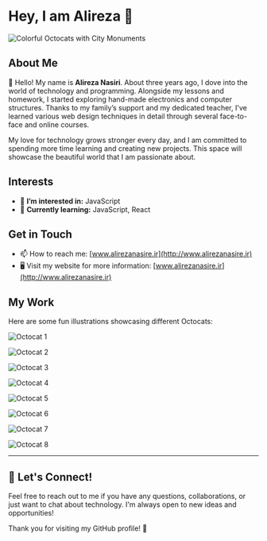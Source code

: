 # Hey, I am Alireza 👋  

![Colorful Octocats with City Monuments](https://github-production-user-asset-6210df.s3.amazonaws.com/8146111/273214339-e4164d68-259b-4a68-a98c-dea8392091cf.gif?X-Amz-Algorithm=AWS4-HMAC-SHA256&X-Amz-Credential=AKIAVCODYLSA53PQK4ZA%2F20240823%2Fus-east-1%2Fs3%2Faws4_request&X-Amz-Date=20240823T150731Z&X-Amz-Expires=300&X-Amz-Signature=7de736f09b67dd516b3aa8f28e75440194c83b1773a555ac7da9c427f6e0c07d&X-Amz-SignedHeaders=host&actor_id=132994761&key_id=0&repo_id=497272199)  

## About Me  
👋 Hello! My name is **Alireza Nasiri**.  About three years ago, I dove into the world of technology and programming. Alongside my lessons and homework, I started exploring hand-made electronics and computer structures. Thanks to my family’s support and my dedicated teacher, I've learned various web design techniques in detail through several face-to-face and online courses.  

My love for technology grows stronger every day, and I am committed to spending more time learning and creating new projects. This space will showcase the beautiful world that I am passionate about.   

## Interests  
- 👀 **I’m interested in:** JavaScript  
- 🌱 **Currently learning:** JavaScript, React  

## Get in Touch  
- 📫 How to reach me: [www.alirezanasire.ir](http://www.alirezanasire.ir)  
- 🖥️ Visit my website for more information: [www.alirezanasire.ir](http://www.alirezanasire.ir)  

## My Work  
Here are some fun illustrations showcasing different Octocats:  

![Octocat 1](https://camo.githubusercontent.com/a104435f0201226ac2ef0d8cc1e55601e26c1c005ab40107a5abef283da785b2/68747470733a2f2f696d672e736869656c64732e696f2f62616467652f68746d6c352d2532334533344632362e7376673f7374796c653d666f722d7468652d6261646765266c6f676f3d68746d6c35266c6f676f436f6c6f723d626c61636b)  

![Octocat 2](https://camo.githubusercontent.com/53ec2e58e03ba275d9b3a386abd96a243cf744a1a7121bdf8262fc8ae6ebc335/68747470733a2f2f696d672e736869656c64732e696f2f62616467652f6a6176617363726970742d2532333332333333302e7376673f7374796c653d666f722d7468652d6261646765266c6f676f3d6a617661736372697074266c6f676f436f6c6f723d253233463744463145)  

![Octocat 3](https://camo.githubusercontent.com/4e7a2815e5f728e2e0301d4724f60f21d55399913a517ff6b6c193add0684a16/68747470733a2f2f696d672e736869656c64732e696f2f62616467652f4e504d2d2532333030303030302e7376673f7374796c653d666f722d7468652d6261646765266c6f676f3d6e706d266c6f676f436f6c6f723d7768697465)   

![Octocat 4](https://camo.githubusercontent.com/3babc94d778f96441b3a66615fb5ee88c6ed04f174ed49b04df92b071a7d0e80/68747470733a2f2f696d672e736869656c64732e696f2f62616467652f72656163742d2532333230323332612e7376673f7374796c653d666f722d7468652d6261646765266c6f676f3d7265616374266c6f676f436f6c6f723d253233363144414642)  

![Octocat 5](https://camo.githubusercontent.com/2abe53f4176fd7b9639f1c316e77574575c1c99c660e03fefa08299045988ba5/68747470733a2f2f696d672e736869656c64732e696f2f62616467652f4e6578742d626c61636b3f7374796c653d666f722d7468652d6261646765266c6f676f3d6e6578742e6a73266c6f676f436f6c6f723d7768697465)   

![Octocat 6](https://camo.githubusercontent.com/0d58facab1be74748c39244ff3d990ae8ddd765af40263ed006219154ba90649/68747470733a2f2f696d672e736869656c64732e696f2f62616467652f6e6f64652e6a732d3644413535463f7374796c653d666f722d7468652d6261646765266c6f676f3d6e6f64652e6a73266c6f676f436f6c6f723d7768697465)  

![Octocat 7](https://camo.githubusercontent.com/a00920b123df05b3df5e368e509f18bacd65bc5909698fb42be5f35063550f47/68747470733a2f2f696d672e736869656c64732e696f2f62616467652f747970657363726970742d2532333030374143432e7376673f7374796c653d666f722d7468652d6261646765266c6f676f3d74797065736372697074266c6f676f436f6c6f723d7768697465)  

![Octocat 8](https://camo.githubusercontent.com/0562f16a4ae7e35dae6087bf8b7805fb7e664a9e7e20ae6d163d94e56b94f32d/68747470733a2f2f696d672e736869656c64732e696f2f62616467652f707974686f6e2d3336373041303f7374796c653d666f722d7468652d6261646765266c6f676f3d707974686f6e266c6f676f436f6c6f723d666664643534)  

---  

## 🌟 Let's Connect!  
Feel free to reach out to me if you have any questions, collaborations, or just want to chat about technology. I'm always open to new ideas and opportunities!  

Thank you for visiting my GitHub profile! 🚀
